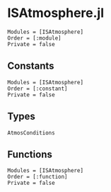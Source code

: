 # ISAtmosphere.jl

```@autodocs
Modules = [ISAtmosphere]
Order = [:module]
Private = false
```

## Constants
```@autodocs
Modules = [ISAtmosphere]
Order = [:constant]
Private = false
```

## Types
```@docs
AtmosConditions
```

## Functions
```@autodocs
Modules = [ISAtmosphere]
Order = [:function]
Private = false
```
